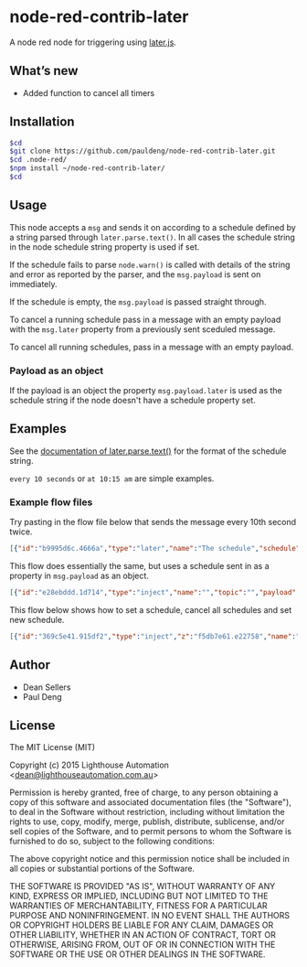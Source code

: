 # node-red-contrib-later
A node red node for triggering using [later.js](http://bunkat.github.io/later/index.html).

## What’s new
* Added function to cancel all timers

## Installation
```bash
$cd
$git clone https://github.com/pauldeng/node-red-contrib-later.git
$cd .node-red/
$npm install ~/node-red-contrib-later/
$cd
```
## Usage

  This node accepts a `msg` and sends it on according to a schedule defined by a string parsed through `later.parse.text()`. In all cases the schedule string in the node schedule string property is used if set.

  If the schedule fails to parse `node.warn()` is called with details of the string and error as reported by the parser, and the `msg.payload` is sent on immediately.

  If the schedule is empty, the `msg.payload` is passed straight through.

  To cancel a running schedule pass in a message with an empty payload with the `msg.later` property from a previously sent sceduled message.

  To cancel all running schedules, pass in a message with an empty payload.

### Payload as an object

  If the payload is an object the property `msg.payload.later` is used as the schedule string if the node doesn't have a schedule property set.

## Examples

  See the [documentation of later.parse.text()](http://bunkat.github.io/later/parsers.html#text) for the format of the schedule string.

  `every 10 seconds` or `at 10:15 am` are simple examples.

### Example flow files

  Try pasting in the flow file below that sends the message every 10th second twice.

  ```json
  [{"id":"b9995d6c.4666a","type":"later","name":"The schedule","schedule":"every 10 seconds","x":384,"y":129,"z":"80e3898c.7f1c78","wires":[["b8f9cfce.47063","4a71efdd.b58e1"]]},{"id":"b9335ee3.46cca","type":"inject","name":"","topic":"","payload":"comes out later","payloadType":"string","repeat":"","crontab":"","once":true,"x":124,"y":130,"z":"80e3898c.7f1c78","wires":[["b9995d6c.4666a"]]},{"id":"b8f9cfce.47063","type":"debug","name":"","active":true,"console":"false","complete":"true","x":620,"y":129,"z":"80e3898c.7f1c78","wires":[]},{"id":"4a71efdd.b58e1","type":"function","name":"Run schedule 2 times","func":"if (msg.later.count >= 2) {\n    delete msg.payload; \n    return msg;\n} else {\n    return;\n}\n","outputs":1,"valid":true,"x":382,"y":248,"z":"80e3898c.7f1c78","wires":[["b9995d6c.4666a"]]}]
  ```

  This flow does essentially the same, but uses a schedule sent in as a property in `msg.payload` as an object.

  ```json
  [{"id":"e28ebddd.1d714","type":"inject","name":"","topic":"","payload":"{\"later\":\"every 10 sec\"}","payloadType":"string","repeat":"","crontab":"","once":true,"x":115,"y":196,"z":"cb2e612f.34d1a","wires":[["64e96677.9b1698"]]},{"id":"64e96677.9b1698","type":"json","name":"","x":262,"y":196,"z":"cb2e612f.34d1a","wires":[["507261e9.af8da"]]},{"id":"507261e9.af8da","type":"later","name":"","schedule":"","x":436,"y":196,"z":"cb2e612f.34d1a","wires":[["d8bf725e.27409","db2fa266.24d06"]]},{"id":"d8bf725e.27409","type":"debug","name":"","active":true,"console":"false","complete":"false","x":593,"y":196,"z":"cb2e612f.34d1a","wires":[]},{"id":"db2fa266.24d06","type":"function","name":"Run schedule 2 times","func":"if (msg.later.count >= 2) {\n    delete msg.payload; \n    return msg;\n} else {\n    return;\n}\n","outputs":1,"valid":true,"x":442,"y":304,"z":"cb2e612f.34d1a","wires":[["507261e9.af8da"]]}]
  ```

  This flow below shows how to set a schedule, cancel all schedules and set new schedule.
  ```json
  [{"id":"369c5e41.915df2","type":"inject","z":"f5db7e61.e22758","name":"","topic":"","payload":"{\"later\":\"every 1 minute\"}","payloadType":"str","repeat":"","crontab":"","once":false,"onceDelay":0.1,"x":331,"y":395,"wires":[["c01613a5.ac1d9"]]},{"id":"c01613a5.ac1d9","type":"json","z":"f5db7e61.e22758","name":"","property":"payload","action":"","pretty":false,"x":501,"y":315,"wires":[["e98e17a0.bde9a"]]},{"id":"e98e17a0.bde9a","type":"later","z":"f5db7e61.e22758","name":"","schedule":"","x":671,"y":315,"wires":[["33bcea6.b262296"]]},{"id":"33bcea6.b262296","type":"debug","z":"f5db7e61.e22758","name":"","active":true,"tosidebar":true,"console":false,"tostatus":false,"complete":"false","x":851,"y":315,"wires":[]},{"id":"4be6be86.04f38","type":"inject","z":"f5db7e61.e22758","name":"Cancel all timers","topic":"","payload":"","payloadType":"date","repeat":"","crontab":"","once":false,"onceDelay":0.1,"x":121,"y":235,"wires":[["d921bf59.289908"]]},{"id":"d921bf59.289908","type":"function","z":"f5db7e61.e22758","name":"del payload","func":"delete msg.payload;\nreturn msg;","outputs":1,"noerr":0,"x":311,"y":235,"wires":[["c01613a5.ac1d9"]]}]
  ```

## Author

  - Dean Sellers
  - Paul Deng

## License

The MIT License (MIT)

Copyright (c) 2015 Lighthouse Automation &lt;dean@lighthouseautomation.com.au&gt;

Permission is hereby granted, free of charge, to any person obtaining a copy
of this software and associated documentation files (the "Software"), to deal
in the Software without restriction, including without limitation the rights
to use, copy, modify, merge, publish, distribute, sublicense, and/or sell
copies of the Software, and to permit persons to whom the Software is
furnished to do so, subject to the following conditions:

The above copyright notice and this permission notice shall be included in all
copies or substantial portions of the Software.

THE SOFTWARE IS PROVIDED "AS IS", WITHOUT WARRANTY OF ANY KIND, EXPRESS OR
IMPLIED, INCLUDING BUT NOT LIMITED TO THE WARRANTIES OF MERCHANTABILITY,
FITNESS FOR A PARTICULAR PURPOSE AND NONINFRINGEMENT. IN NO EVENT SHALL THE
AUTHORS OR COPYRIGHT HOLDERS BE LIABLE FOR ANY CLAIM, DAMAGES OR OTHER
LIABILITY, WHETHER IN AN ACTION OF CONTRACT, TORT OR OTHERWISE, ARISING FROM,
OUT OF OR IN CONNECTION WITH THE SOFTWARE OR THE USE OR OTHER DEALINGS IN THE
SOFTWARE.
